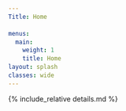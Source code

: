 ```yaml
---
Title: Home

menus:
  main:
    weight: 1
    title: Home
layout: splash
classes: wide
---
```



<div id="map" class="leafmap"></div>

<script type="text/javascript" src="assets/GeoJSON/WesternInterconnection.js"></script>
<script type="text/javascript" src="assets/GeoJSON/TexasInterconnection.js"></script>
<script type="text/javascript" src="assets/GeoJSON/NordicGrid.js"></script>
<script type="text/javascript" src="assets/GeoJSON/Russian.js"></script>
<script type="text/javascript" src="assets/GeoJSON/Baltic.js"></script>
<script type="text/javascript" src="assets/GeoJSON/NationalGrid.js"></script>
<script type="text/javascript" src="assets/GeoJSON/ContinentalEurope.js"></script>
<script type="text/javascript" src="assets/GeoJSON/Irish.js"></script>
<script type="text/javascript" src="assets/GeoJSON/Iceland.js"></script>
<script type="text/javascript" src="assets/GeoJSON/Faroe.js"></script>
<script type="text/javascript" src="assets/GeoJSON/Mallorca.js"></script>
<script type="text/javascript" src="assets/GeoJSON/GranCanaria.js"></script>
<script type="text/javascript" src="assets/GeoJSON/SouthAfrica.js"></script>

<script>



var viirs = 'VIIRS_SNPP_CorrectedReflectance_TrueColor';

var basemap = L.tileLayer('https://{s}.tile.openstreetmap.org/{z}/{x}/{y}.png', {
    'attribution': '&copy; <a href="https://osmlab.github.io/attribution-mark/copyright/?name={{ site.title }}">OpenStreetMap</a> contributors, <a href="https://creativecommons.org/licenses/by-sa/2.0/">CC-BY-SA</a>, Made with <a href="https://www.naturalearthdata.com/">Natural Earth</a>',
    'minZoom': 2,
    'maxZoom': 19
  });

var greenIcon = L.icon({
    iconUrl: 'assets/js/images/marker-icon-green.png',
    shadowUrl: 'assets/js/images/marker-shadow.png',
		iconSize:    [25, 41],
		iconAnchor:  [12, 41],
		popupAnchor: [1, -34],
		tooltipAnchor: [16, -28],
		shadowSize:  [41, 41]
});

var purpleIcon = L.icon({
    iconUrl: 'assets/js/images/marker-icon-purple.png',
    shadowUrl: 'assets/js/images/marker-shadow.png',
		iconSize:    [25, 41],
		iconAnchor:  [12, 41],
		popupAnchor: [1, -34],
		tooltipAnchor: [16, -28],
		shadowSize:  [41, 41]
});

var greenpurpleIcon = L.icon({
    iconUrl: 'assets/js/images/marker-icon-green-purple.png',
    shadowUrl: 'assets/js/images/marker-shadow.png',
		iconSize:    [25, 41],
		iconAnchor:  [12, 41],
		popupAnchor: [1, -34],
		tooltipAnchor: [16, -28],
		shadowSize:  [41, 41]
});

var bluepurpleIcon = L.icon({
    iconUrl: 'assets/js/images/marker-icon-blue-purple.png',
    shadowUrl: 'assets/js/images/marker-shadow.png',
		iconSize:    [25, 41],
		iconAnchor:  [12, 41],
		popupAnchor: [1, -34],
		tooltipAnchor: [16, -28],
		shadowSize:  [41, 41]
});

var greenblueIcon = L.icon({
    iconUrl: 'assets/js/images/marker-icon-green-blue.png',
    shadowUrl: 'assets/js/images/marker-shadow.png',
		iconSize:    [25, 41],
		iconAnchor:  [12, 41],
		popupAnchor: [1, -34],
		tooltipAnchor: [16, -28],
		shadowSize:  [41, 41]
});

var yellowIcon = L.icon({
    iconUrl: 'assets/js/images/marker-icon-yellow.png',
    shadowUrl: 'assets/js/images/marker-shadow.png',
		iconSize:    [25, 41],
		iconAnchor:  [12, 41],
		popupAnchor: [1, -34],
		tooltipAnchor: [16, -28],
		shadowSize:  [41, 41]
});

var yellowTarget = L.icon({
    iconUrl: 'assets/js/images/marker-target-yellow.png',
    shadowUrl: 'assets/js/images/marker-target-shadow.png',
		iconSize:    [25, 25],
		iconAnchor:  [12, 12],
		popupAnchor: [1, -14],
		tooltipAnchor: [16, -28],
		shadowSize:  [27, 27]
});

var TransnetBW      = L.marker([ 48.777111, 9.180770]),
    RTE             = L.marker([ 48.856666, 2.3522]),
		FinGrid         = L.marker([ 60.186463, 24.829515], {icon: bluepurpleIcon});

var Cork     	      = L.marker([ 51.8, -8.4 ], {icon: greenIcon}),
    Reykjavik     	= L.marker([ 64.1, -21.7], {icon: greenIcon}),
    Vestmanna     	= L.marker([ 62.1, -7.1 ], {icon: greenIcon}),
    GranCanaria     = L.marker([ 28.1, -15.4], {icon: greenIcon}),
    PalmaMallorca 	= L.marker([ 39.5,  2.6 ], {icon: greenIcon}),
    London        	= L.marker([ 51.5, -0.00], {icon: greenblueIcon}),
    Lauris        	= L.marker([ 43.746460,  5.313320], {icon: greenIcon}),
		Split         	= L.marker([ 43.508133,  16.440193], {icon: greenIcon}),
		Erice         	= L.marker([ 38.036740,  12.583740], {icon: greenIcon}),
		Krakau        	= L.marker([ 51.205551,  16.211000], {icon: greenIcon}),
    Tallinn       	= L.marker([ 59.4,  24.7], {icon: greenIcon}),
    Stockholm     	= L.marker([ 59.350029, 18.070009], {icon: greenpurpleIcon}),
    SaltLake        = L.marker([ 40.6,-111.8], {icon: greenIcon}),
    College        	= L.marker([ 30.5, -96.3], {icon: greenIcon}),
    CapeTown        = L.marker([-33.9,  18.5], {icon: greenIcon}),
    StPetersburg    = L.marker([ 59.8,  30.3], {icon: greenIcon});


var	Karlsruhe     	= L.marker([ 49.0,  8.4 ], {icon: purpleIcon}),
    Oldenburg     	= L.marker([ 53.1,  8.2 ], {icon: purpleIcon}),
    Lisbon        	= L.marker([ 38.7, -9.1 ], {icon: greenpurpleIcon}),
    Istanbul      	= L.marker([ 41.0,  28.9], {icon: purpleIcon});

var Bekescsaba     	= L.marker([ 46.6,  21.0], {icon: yellowIcon}),
		Gyor          	= L.marker([ 47.6,  17.6], {icon: yellowIcon}),
		DTU1          	= L.marker([ 55.693589, 12.097191], {icon: yellowIcon}),
		DTU2          	= L.marker([ 56.162937, 10.203921], {icon: yellowIcon}),
    Tokyo           = L.marker([ 35.682604,139.752766], {icon: yellowIcon}),
    NorthSweden     = L.marker([ 66.353562, 19.323426], {icon: yellowTarget}),
    MidSweden       = L.marker([ 63.126178, 15.205319], {icon: yellowTarget}),
    SouthSweden     = L.marker([ 58.310608, 14.511484], {icon: yellowTarget}),
    Dublin     	    = L.marker([ 53.306656, -6.225348], {icon: yellowIcon});

var STRONg2rid_CTH  = L.marker([ 57.689769, 11.973701], {icon: purpleIcon}),
    STRONg2rid_LTH  = L.marker([ 55.711850, 13.210120], {icon: purpleIcon}),
    STRONg2rid_LTU  = L.marker([ 65.617792, 22.135986], {icon: purpleIcon}),
    STRONg2rid_TTY  = L.marker([ 61.494200, 23.780750], {icon: purpleIcon}),
    STRONg2rid_NTNU = L.marker([ 63.419443, 10.401995], {icon: purpleIcon});


var KIT_logo = '<img src="assets/img/KIT_logo.jpg" width="45" height="45"/></br>'
var DTU_logo = '<img src="assets/img/DTU_logo.jpg" width="25" height="35"/></br>'
var NG_logo = '<img src="assets/img/NG_logo.jpg" width="100" height="35"/></br>'
var RTE_logo = '<img src="assets/img/RTE_logo.jpg" width="35" height="35"/></br>'
var TransNetBW_logo = '<img src="assets/img/TransNetBW_logo.jpg" width="100" height="35"/></br>'
var Fingrid_logo = '<img src="assets/img/Fingrid_logo.jpg" width="100" height="35"/></br>'
var MAVIR_logo = '<img src="assets/img/MAVIR_logo.jpg" width="45" height="35"/></br>'


// Cork.bindPopup('<b>Cork</b>, IE')
Reykjavik.bindPopup(KIT_logo + '<b>Reykjavik</b>, Iceland | Icelandic Grid</br> 2017-10-14 - 2017-10-20 | 5.6 days</br>  <a href="https://osf.io/sxph8/download">download</a> - 15.4 MB', {maxWidth:500})
Vestmanna.bindPopup(KIT_logo + '<b>Vestmanna</b>, Faroe Islands | Faroe Grid</br> 2019-11-03 - 2019-11-10 | 6.5 days</br> <a href="https://osf.io/a7h5b/download">download</a> - 24.5 MB', {maxWidth:500})
GranCanaria.bindPopup(KIT_logo + '<b>Las Palmas de Gran Canaria</b>, Spain | Gran Canarian Grid</br> 2018-02-04 - 2018-02-10 | 6.5 days</br> <a href="https://osf.io/wz42b/download">download</a> - 16.2 MB<hr/> 2018-11-25 - 2018-11-26 | 1.5 days </br> <a href="https://osf.io/rukat/download">download</a> - 4.4 MB', {maxWidth:500})
PalmaMallorca.bindPopup(KIT_logo + '<b>Palma de Mallorca</b>, Spain | Mallorcan Grid</br> 2019-09-29 - 2019-12-31 | 94.0 days </br> <a href="https://osf.io/2qn9k/download">download</a> - 324 MB', {maxWidth:500})
London.bindPopup(KIT_logo + '<b>London</b>, United Kingdom | National Grid</br> 2019-03-04 - 2019-03-07 | 3.5 days </br> <a href="https://osf.io/cfv47/download">download</a> - 9.2 MB<hr/> 2019-11-10 - 2019-12-31 | 51.1 days </br> <a href="https://osf.io/h5ydu/download">download</a> - 135 MB<hr/>' + NG_logo + 'From January 2014 - December 2019</br> <a href="database/#great-britain">link to database</a> - 702.8 MB - 1 sec resolution', {maxWidth:500})
Lauris.bindPopup(KIT_logo + '<b>Lauris</b>, France | Continental Europe</br> 2019-04-16 - 2019-04-27 | 12.0 days</br> <a href="https://osf.io/hfsrz/download">download</a> - 41.2 MB', {maxWidth:500})
Split.bindPopup(KIT_logo + '<b>Split</b>, Croatia | Continental Europe</br> 2019-04-09 - 2019-04-12 | 4.0 days</br> <a href="https://osf.io/r9eh6/download">download</a> - 13.5 MB', {maxWidth:500})
Erice.bindPopup(KIT_logo + '<b>Erice</b>, Italy | Continental Europe</br> 2019-07-02 - 2019-07-06 | 5.0 days</br> <a href="https://osf.io/c754b/download">download</a> - 17.1 MB', {maxWidth:500})
Krakau.bindPopup(KIT_logo + '<b>Krakau</b>, Poland | Continental Europe</br> 2019-04-04 - 2019-04-07 | 4.0 days</br> <a href="https://osf.io/wq3te/download">download</a> - 13.6 MB', {maxWidth:500})
Tallinn.bindPopup(KIT_logo + '<b>Tallinn</b>, Estonia | Baltic Grid</br> 2019-03-25 - 2019-04-17 | 22.9 days</br> <a href="https://osf.io/t5ske/download">download</a> - 79.0 MB', {maxWidth:500})


Stockholm.bindPopup(KIT_logo + '<b>Stockholm</b>, Sweden | Nordic Grid</br> 2019-05-06 - 2019-05-13 | 6.7 days</br> <a href="https://osf.io/e2xfb/download">download</a> - 23.1 MB <hr/> 2013-09-09 - 2013-09-11 | 1.5 days </br> <a href="https://osf.io/wmuct/download">download</a> - 20.5 MB [7 locations synchronously]</br> <a href="database/#synchronised-measurements">link to database</a>', {maxWidth:500})


SaltLake.bindPopup(KIT_logo + '<b>Salt Lake City</b>, USA | Western Interconnection</br> 2019-05-19 - 2019-05-25 | 6.4 days</br> <a href="https://osf.io/8rp4v/download">download</a> - 16.5 MB', {maxWidth:500})
College.bindPopup(KIT_logo + '<b>College Station</b>, USA | Texas Interconnection</br> 2019-05-15 - 2019-05-16 | 1.4 days</br> <a href="https://osf.io/t5wxz/download">download</a> - 3.7 MB<hr/>2019-05-20 - 2019-05-23 | 3.7 days</br> <a href="https://osf.io/zngy8/download">download</a> - 9.6 MB', {maxWidth:500})
CapeTown.bindPopup(KIT_logo + '<b>Cape Town</b>, South Africa | South African Grid</br> 2017-11-19 - 2017-11-28 | 9.5 days</br> <a href="https://osf.io/gzk7d/download">download</a> - 27.0 MB', {maxWidth:500})
StPetersburg.bindPopup(KIT_logo + '<b>St. Petersburg</b>, Russia | Russian Grid</br>2019-04-30 - 2019-05-12 | 13.0 days</br> <a href="https://osf.io/tvsyc/download">download</a> - 44.5 MB', {maxWidth:500})

// Independent Measurements
Bekescsaba.bindPopup(MAVIR_logo + '<b>Békéscsaba</b>, Hungary | Continental Europe</br> 2019-07-09 - 2019-07-15 | 8 days</br> <a href="https://osf.io/pywx7/download">download</a> - 19.2 MB</br> See data: Karlsruhe, Oldenburg, Lisbon, Istanbul', {maxWidth:500})
Gyor.bindPopup(MAVIR_logo + '<b>Győr</b>, Hungary | Continental Europe</br> 2019-07-09 - 2019-07-15 | 7 days</br> <a href="https://osf.io/u9ekr/download">download</a> - 18.8 MB</br> See data: Karlsruhe, Oldenburg, Lisbon, Istanbul', {maxWidth:500})
DTU1.bindPopup(DTU_logo + '<b>Zealand</b>, Denmark | Nordic Grid</br> 2018-01-01 - 2018-12-31 | 365 days</br> <a href="database/#denmark-1">link to database</a> - 150.8 MB</br> <hr/> 2019-01-01 - 2019-12-31 | 365 days</br> <a href="database/#denmark-1">link to database</a> - 298.1 MB</br>', {maxWidth:500})
DTU2.bindPopup(DTU_logo + '<b>Central Jutland</b>, Denmark | Continental Europe</br> 2019-01-01 - 2019-12-31 | 365 days</br> <a href="database/#denmark">link to database</a> - 286.1 MB</br>', {maxWidth:500})
Tokyo.bindPopup(DTU_logo + '<b>Tokyo</b>, Japan | Japanese 50Hz</br> 20220-01-01 - 2020-12-31 | 317 days</br> <a href="database/#japan">link to database</a> - 250.3 MB</br>', {maxWidth:500})
NorthSweden.bindPopup('<b>North Sweden</b>, Sweden | Nordic Grid</br> 2020-01-01 - 2020-12-31 | 366 days</br> <a href="database/#sweden">link to database</a> - 9.0 GB</br>', {maxWidth:500})
MidSweden.bindPopup('<b>Mid Sweden</b>, Sweden | Nordic Grid</br> 2020-01-01 - 2020-12-31 | 366 days</br> <a href="database/#sweden">link to database</a> - 9.2 GB</br>', {maxWidth:500})
SouthSweden.bindPopup('<b>South Sweden</b>, Sweden | Nordic Grid</br> 2020-01-01 - 2020-12-31 | 366 days</br> <a href="database/#sweden">link to database</a> - 9.1 GB</br>', {maxWidth:500})
Dublin.bindPopup('<b>Dublin</b>, Ireland | EirGrid</br> 2014  <a href="https://osf.io/y9nrh/download">download</a> - 1.22 GB<hr/>2015  <a href="https://osf.io/38fnx/download">download</a> - 2.56 GB<hr/>2016  <a href="https://osf.io/8dqk2/download">download</a> - 1.79 GB<hr/>2017  <a href="https://osf.io/5rsq9/download">download</a> - 2.35 GB', {maxWidth:500})

// Sync Measurements
Karlsruhe.bindPopup(KIT_logo + '<b>Karlsruhe</b>, Germany | Continental Europe</br> 2019-07-09 - 2019-08-18 | 41.0 days</br> <a href="https://osf.io/p5xyr/download">download</a> - 218 MB [4 locations synchronously]</br> See data: Békéscsaba and Győr, Hungary', {maxWidth:500})
Oldenburg.bindPopup(KIT_logo + '<b>Oldenburg</b>, Germany | Continental Europe</br> 2019-07-10 - 2019-08-07 | 41.0 days</br> <a href="https://osf.io/p5xyr/download">download</a> - 218 MB [4 locations synchronously]</br> See data: Békéscsaba and Győr, Hungary', {maxWidth:500})
Lisbon.bindPopup(KIT_logo + '<b>Lisbon</b>, Portugal | Continental Europe</br> 2019-07-09 - 2019-08-18 | 41.0 days</br> <a href="https://osf.io/p5xyr/download">download</a> - 218 MB [4 locations synchronously]</br> See data: Békéscsaba and Győr, Hungary<hr/> 2018-02-14 - 2018-02-21 | 6.8 days</br> <a href="https://osf.io/5zgwn/download">download</a> - 16.8 MB', {maxWidth:500})
Istanbul.bindPopup(KIT_logo + '<b>Istanbul</b>, Turkey | Continental Europe</br> 2019-07-09 - 2019-08-16 | 41.0 days</br> <a href="https://osf.io/p5xyr/download">download</a> - 218 MB [4 locations synchronously]</br> See data: Békéscsaba and Győr, Hungary', {maxWidth:500})

STRONg2rid_CTH.bindPopup('<b>Gothenburg</b>, Sweden | Nordic Grid</br> 2013-09-09 - 2013-09-11 | 1.5 days </br> <a href="https://osf.io/prqk8/download">download</a> - 20.6 MB | [7 locations synchronously]</br> <a href="database/#synchronised-measurements">link to database</a>', {maxWidth:500})
STRONg2rid_LTH.bindPopup('<b>Lund</b>, Sweden | Nordic Grid</br> 2013-09-09 - 2013-09-11 | 1.5 days </br> <a href="https://osf.io/8sp9k/download">download</a> - 22.4 MB [7 locations synchronously]</br> <a href="database/#synchronised-measurements">link to database</a>', {maxWidth:500})
// STRONg2rid_KTH.bindPopup('<b>Stockholm</b>, Sweden | Nordic Grid</br> 2013-09-09 - 2013-09-11 | 1.5 days </br> <a href="https://osf.io/wmuct/download">download</a> - 20.5 MB [7 locations synchronously]</br> <a href="database/#synchronised-measurements">link to database</a>', {maxWidth:500})
STRONg2rid_LTU.bindPopup('<b>Luleå</b>, Sweden | Nordic Grid</br> 2013-09-09 - 2013-09-11 | 1.5 days </br> <a href="https://osf.io/ar4jn/download">download</a> - 22.0 MB [7 locations synchronously]</br> <a href="database/#synchronised-measurements">link to database</a>', {maxWidth:500})
STRONg2rid_TTY.bindPopup('<b>Tampere</b>, Finland | Nordic Grid</br> 2013-09-09 - 2013-09-11 | 1.5 days </br> <a href="https://osf.io/nfu5d/download">download</a> - 20.0 MB [7 locations synchronously]</br> <a href="database/#synchronised-measurements">link to database</a>', {maxWidth:500})
// STRONg2rid_AU.bindPopup('<b>Aalto</b>, Finland | Nordic Grid</br> 2013-09-09 - 2013-09-11 | 1.5 days </br> <a href="https://osf.io/qb3sa/download">download</a> - 27.3 MB [7 locations synchronously]</br> <a href="database/#synchronised-measurements">link to database</a>', {maxWidth:500})
STRONg2rid_NTNU.bindPopup('<b>Trondheim</b>, Norway | Nordic Grid</br> 2013-09-09 - 2013-09-11 | 1.5 days </br> <a href="https://osf.io/67fjs/download">download</a> - 28.3 MB [7 locations synchronously]</br> <a href="database/#synchronised-measurements">link to database</a>', {maxWidth:500})

// TSO data
TransnetBW.bindPopup(TransNetBW_logo + '<b>Stuttgart</b>, Germany | Continental Europe</br> From July 2011 - March 2020</br> <a href="database/#continental-europe">link to database</a> - 1.1 GB - 1 sec resolution')
RTE.bindPopup(RTE_logo + '<b>Paris</b>, France | Continental Europe</br> From October 2014 - May 2020</br> <a href="database/#continental-europe">link to database</a> - 100.7 MB - 10 sec resolution')

FinGrid.bindPopup(Fingrid_logo + '<b>Helsinki</b>, Finland | Nordic Grid </br> From January 2015 - December 2019</br> <a href="database/#finland">link to database</a> - 5.1 GB - 0.1 sec resolution <hr/> 2013-09-09 - 2013-09-11 | 1.5 days </br> <a href="https://osf.io/wmuct/download">download</a> - 20.5 MB [7 locations synchronously]</br> <a href="database/#synchronised-measurements">link to database</a>', {maxWidth:500})


var SynchMeasurements = [
		[[49.0,  8.4],[53.1,  8.2]],
		[[49.0,  8.4],[38.7, -9.1]],
		[[49.0,  8.4],[41.0, 28.9]]
];

var SemiSynchMeasurements = [
    [[49.0,  8.4],[46.6,  21.0]],
		[[49.0,  8.4],[47.6,  17.6]]
];

var SemiSynchMeasurementsNG = [
    [[63.126178, 15.205319],[66.353562, 19.323426]],
		[[63.126178, 15.205319],[58.310608, 14.511484]]
];

var SemiSynchMeasurementsNGSTRONG = [
    [[59.350029, 18.070009],[57.689769, 11.973701]],
    [[59.350029, 18.070009],[55.711850, 13.210120]],
    [[59.350029, 18.070009],[65.617792, 22.135986]],
    [[59.350029, 18.070009],[61.494200, 23.780750]],
    [[59.350029, 18.070009],[60.186463, 24.829515]],
    [[59.350029, 18.070009],[63.419443, 10.401995]]
];

var SynchMeasurementsLines = L.polyline(SynchMeasurements, {color: 'purple'})
var SemiSynchMeasurementsLines = L.polyline(SemiSynchMeasurements, {color: 'purple', dashArray: '6'})
var SemiSynchMeasurementsNGLines = L.polyline(SemiSynchMeasurementsNG, {color: 'gold', dashArray: '6'})
var SemiSynchMeasurementsNGSTRONGLines = L.polyline(SemiSynchMeasurementsNGSTRONG, {color: 'purple', dashArray: '6'})

var Europe = L.layerGroup([FinGrid, TransnetBW, RTE, Reykjavik, Vestmanna, GranCanaria, PalmaMallorca, Karlsruhe, Oldenburg, Lisbon, Istanbul, London, Lauris, Split, Erice, Krakau, Tallinn, Stockholm, Bekescsaba, Gyor, StPetersburg, DTU1, DTU2, NorthSweden, MidSweden, SouthSweden, SynchMeasurementsLines, SemiSynchMeasurementsLines, SemiSynchMeasurementsNGLines, SemiSynchMeasurementsNGSTRONGLines, Dublin]);

var NorthAmerica = L.layerGroup([SaltLake, College]);

var Asia = L.layerGroup([Tokyo]);

var Africa = L.layerGroup([CapeTown]);


// Sectioning years
var TSOs = L.layerGroup([TransnetBW, RTE, FinGrid, London]);
var y2020 = L.layerGroup([Tokyo, NorthSweden, MidSweden, SouthSweden, SemiSynchMeasurementsNGLines]);
var y2019 = L.layerGroup([Vestmanna, GranCanaria, Karlsruhe, Oldenburg, Lisbon, Istanbul, Lauris, Split, Erice, Krakau, Tallinn, Stockholm, Bekescsaba, Gyor, StPetersburg, SaltLake, College, SynchMeasurementsLines, SemiSynchMeasurementsLines]);
var y2018 = L.layerGroup([PalmaMallorca, DTU1, DTU2]);
var y2017 = L.layerGroup([Reykjavik, CapeTown, Dublin]);
var y2016 = L.layerGroup([Dublin]);
var y2015 = L.layerGroup([Dublin]);
var y2014 = L.layerGroup([Dublin]);
var y2013 = L.layerGroup([STRONg2rid_CTH, STRONg2rid_LTH, Stockholm, STRONg2rid_LTU, STRONg2rid_TTY, FinGrid, STRONg2rid_NTNU, SemiSynchMeasurementsNGSTRONGLines]);

// Deploy map

var map = L.map('map', {
  'center': [25, -5],
  'zoom': 2,
  'layers': [basemap, TSOs, y2020, y2019, y2018, y2017, y2016, y2015, y2014, y2013]
});

// GeoJSONs

L.geoJson(WesternInterconnectionGeo, {style: style, onEachFeature: onEachFeature}).addTo(map);
L.geoJson(TexasInterconnectionGeo, {style: style, onEachFeature: onEachFeature}).addTo(map);
L.geoJson(NordicGridGeo, {style: style, onEachFeature: onEachFeature}).addTo(map);
L.geoJson(RussianGeo, {style: style, onEachFeature: onEachFeature}).addTo(map);
L.geoJson(BalticGeo, {style: style, onEachFeature: onEachFeature}).addTo(map);
L.geoJson(NationalGridGeo, {style: style, onEachFeature: onEachFeature}).addTo(map);
L.geoJson(ContinentalEuropeGeo, {style: style, onEachFeature: onEachFeature}).addTo(map);
L.geoJson(IrishGeo, {style: style, onEachFeature: onEachFeature}).addTo(map);
L.geoJson(IcelandGeo, {style: style, onEachFeature: onEachFeature}).addTo(map);
L.geoJson(FaroeGeo, {style: style, onEachFeature: onEachFeature}).addTo(map);
L.geoJson(MallorcaGeo, {style: style, onEachFeature: onEachFeature}).addTo(map);
L.geoJson(GranCanariaGeo, {style: style, onEachFeature: onEachFeature}).addTo(map);
L.geoJson(SouthAfricaGeo, {style: style, onEachFeature: onEachFeature}).addTo(map);



// Layers and layer control

var LayerOfMap = { "<span style='color: black'><b>OpenStreetMap</b></span>": basemap};

var overlayMaps = {
    "<span style='color: black'>2020</span>": y2020,
    "<span style='color: black'>2019</span>": y2019,
    "<span style='color: black'>2018</span>": y2018,
    "<span style='color: black'>2017</span>": y2017,
    "<span style='color: black'>2013</span>": y2013,
};


L.control.layers(LayerOfMap, overlayMaps).addTo(map);

// General properties

SynchMeasurementsLines.bindPopup("GPS-Synchronous recordings from Karlsruhe, Oldenburg, Lisbon, and Istanbul. Also: Békéscsaba and Győr, Hungary, yet not GPS synchronised.")

SemiSynchMeasurementsLines.bindPopup("Measurements in Békéscsaba and Győr, Hungary, in the same time frame as between Karlsruhe, Oldenburg, Lisbon, and Istanbul.")

SemiSynchMeasurementsNGLines.bindPopup("Measurements in the north, middle, and south of Sweden. Locations are indicative, due to data protection.")

SemiSynchMeasurementsNGSTRONGLines.bindPopup("Synchronous recordings from Gothenburg, Lund, Stockholm, and Luleå, Sweden, Tampere and Aalto, Finland, and Trondheim, Norway")


SynchMeasurementsLines.bringToFront()
SemiSynchMeasurementsLines.bringToFront()
SemiSynchMeasurementsNGLines.bringToFront()
SemiSynchMeasurementsNGSTRONGLines.bringToFront()

// SynchMeasurementsLines.on('mouseover', function (e) { this.openPopup(); });
// SynchMeasurementsLines.on('mouseout', function (e) { this.closePopup(); });

// SemiSynchMeasurementsLines.on('mouseover', function (e) { this.openPopup(); });
// SemiSynchMeasurementsLines.on('mouseout', function (e) { this.closePopup(); });

// SemiSynchMeasurementsNGLines.on('mouseover', function (e) { this.openPopup(); });
// SemiSynchMeasurementsNGLines.on('mouseout', function (e) { this.closePopup(); });

// SemiSynchMeasurementsNGSTRONGLines.on('mouseover', function (e) { this.openPopup(); });
// SemiSynchMeasurementsNGSTRONGLines.on('mouseout', function (e) { this.closePopup(); });


// Power-grids

function style(feature) {
    return {
        fillColor: feature.colour,
        weight: 0,
        fillOpacity: 0.4
    };
}

var info = L.control();

info.onAdd = function (map) {
    this._div = L.DomUtil.create('div', 'info'); // create a div with a class "info"
    this.update();
    return this._div;
};

info.update = function (props) {
    this._div.innerHTML = '<h9>Synchronous Areas</h9><br />' +  (props ?
        '<b><h9>' + props.name + '</h9></b><br />'
        : '<h9>Hover over an area</h9>');
};

function highlightFeature(e) {
		var layer = e.target;
    info.update(layer.feature.properties);
}

function resetHighlight(e) { info.update(); }

function onEachFeature(feature, layer) {
    layer.on({
        mouseover: highlightFeature,
        mouseout: resetHighlight
    });
}

var legend = L.control({position: 'bottomleft'});

legend.onAdd = function (map) {

    var div = L.DomUtil.create('div', 'info legend'),
        grades = [0, 10, 20, 50, 100, 200, 500, 1000],
        labels = [];

    div.innerHTML = '<img id="x" src="assets/js/images/marker-icon-purple.png" width="20" height="20"/>' + '<h9>  Synchronous Measurements</h9></br>' +
		'<img id="x" src="assets/js/images/marker-icon-green.png" width="20" height="20"/>' + '<h9>  Standalone Measurements</h9></br>' +
		'<img id="x" src="assets/js/images/marker-icon.png" width="20" height="20"/>' + '<h9>  TSO Open Data Measurements</h9></br>'+
		'<img id="x" src="assets/js/images/marker-icon-yellow.png" width="20" height="20"/>' + '/' + '<img id="x" src="assets/js/images/marker-target-yellow.png" width="30" height="30"/>' + '<h9>  Independent Measurements</h9>';

    return div;
};

legend.addTo(map);
info.addTo(map);

</script>

{% include_relative details.md %}
